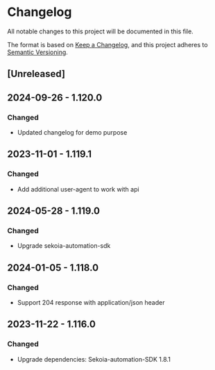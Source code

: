 # Changelog

All notable changes to this project will be documented in this file.

The format is based on [Keep a Changelog](https://keepachangelog.com/en/1.0.0/),
and this project adheres to [Semantic Versioning](https://semver.org/spec/v2.0.0.html).

## [Unreleased]

## 2024-09-26 - 1.120.0

### Changed

- Updated changelog for demo purpose

## 2023-11-01 - 1.119.1

### Changed

- Add additional user-agent to work with api

## 2024-05-28 - 1.119.0

### Changed

- Upgrade sekoia-automation-sdk

## 2024-01-05 - 1.118.0

### Changed

- Support 204 response with application/json header

## 2023-11-22 - 1.116.0

### Changed

- Upgrade dependencies: Sekoia-automation-SDK 1.8.1
